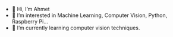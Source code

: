 - 👋 Hi, I’m Ahmet
- 👀 I’m interested in Machine Learning, Computer Vision, Python, Raspberry Pi...
- 🌱 I’m currently learning computer vision techniques.


<!---
ahmetozdemir73/ahmetozdemir73 is a ✨ special ✨ repository because its `README.md` (this file) appears on your GitHub profile.
You can click the Preview link to take a look at your changes.
--->
